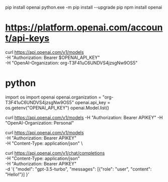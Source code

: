 pip install openai
python.exe -m pip install --upgrade pip
npm install openai

# https://platform.openai.com/account/api-keys

curl https://api.openai.com/v1/models \
  -H "Authorization: Bearer $OPENAI_API_KEY" \
  -H "OpenAI-Organization: org-T3F41uC6UNDVS4jzsgNw9OS5"

# python
import os
import openai
openai.organization = "org-T3F41uC6UNDVS4jzsgNw9OS5"
openai.api_key = os.getenv("OPENAI_API_KEY")
openai.Model.list()

curl https://api.openai.com/v1/models -H "Authorization: Bearer APIKEY" -H "OpenAI-Organization: Personal"

curl https://api.openai.com/v1/models \
  -H "Authorization: Bearer APIKEY" \
  -H "Content-Type: application/json" \

curl https://api.openai.com/v1/chat/completions \
  -H "Content-Type: application/json" \
  -H "Authorization: Bearer APIKEY" \
  -d '{
    "model": "gpt-3.5-turbo",
    "messages": [{"role": "user", "content": "Hello!"}]
  }'

